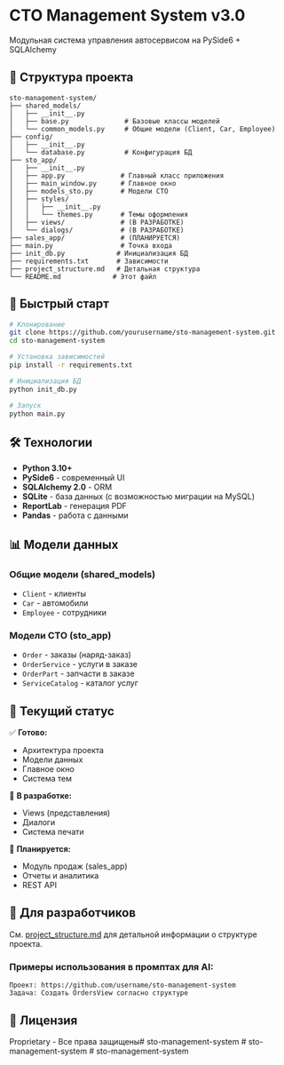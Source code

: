 # СТО Management System v3.0

Модульная система управления автосервисом на PySide6 + SQLAlchemy

## 📁 Структура проекта

```
sto-management-system/
├── shared_models/
│   ├── __init__.py
│   ├── base.py              # Базовые классы моделей
│   └── common_models.py     # Общие модели (Client, Car, Employee)
├── config/
│   ├── __init__.py
│   └── database.py          # Конфигурация БД
├── sto_app/
│   ├── __init__.py
│   ├── app.py              # Главный класс приложения
│   ├── main_window.py      # Главное окно
│   ├── models_sto.py       # Модели СТО
│   ├── styles/
│   │   ├── __init__.py
│   │   └── themes.py       # Темы оформления
│   ├── views/              # (В РАЗРАБОТКЕ)
│   └── dialogs/            # (В РАЗРАБОТКЕ)
├── sales_app/              # (ПЛАНИРУЕТСЯ)
├── main.py                 # Точка входа
├── init_db.py             # Инициализация БД
├── requirements.txt       # Зависимости
├── project_structure.md   # Детальная структура
└── README.md             # Этот файл
```

## 🚀 Быстрый старт

```bash
# Клонирование
git clone https://github.com/yourusername/sto-management-system.git
cd sto-management-system

# Установка зависимостей
pip install -r requirements.txt

# Инициализация БД
python init_db.py

# Запуск
python main.py
```

## 🛠 Технологии

- **Python 3.10+**
- **PySide6** - современный UI
- **SQLAlchemy 2.0** - ORM
- **SQLite** - база данных (с возможностью миграции на MySQL)
- **ReportLab** - генерация PDF
- **Pandas** - работа с данными

## 📊 Модели данных

### Общие модели (shared_models)
- `Client` - клиенты
- `Car` - автомобили  
- `Employee` - сотрудники

### Модели СТО (sto_app)
- `Order` - заказы (наряд-заказ)
- `OrderService` - услуги в заказе
- `OrderPart` - запчасти в заказе
- `ServiceCatalog` - каталог услуг

## 🎯 Текущий статус

✅ **Готово:**
- Архитектура проекта
- Модели данных
- Главное окно
- Система тем

🚧 **В разработке:**
- Views (представления)
- Диалоги
- Система печати

📅 **Планируется:**
- Модуль продаж (sales_app)
- Отчеты и аналитика
- REST API

## 🤝 Для разработчиков

См. [project_structure.md](project_structure.md) для детальной информации о структуре проекта.

### Примеры использования в промптах для AI:

```
Проект: https://github.com/username/sto-management-system
Задача: Создать OrdersView согласно структуре
```

## 📝 Лицензия

Proprietary - Все права защищены#   s t o - m a n a g e m e n t - s y s t e m  
 #   s t o - m a n a g e m e n t - s y s t e m  
 #   s t o - m a n a g e m e n t - s y s t e m  
 
